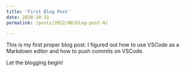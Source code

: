 ```yaml
---
title: 'First Blog Post'
date: 2020-10-31
permalink: /posts/2012/08/blog-post-4/

---
```


This is my first proper blog post. I figured out how to use VSCode as a Markdown editor and how to push commits on VSCode.

Let the blogging begin!
